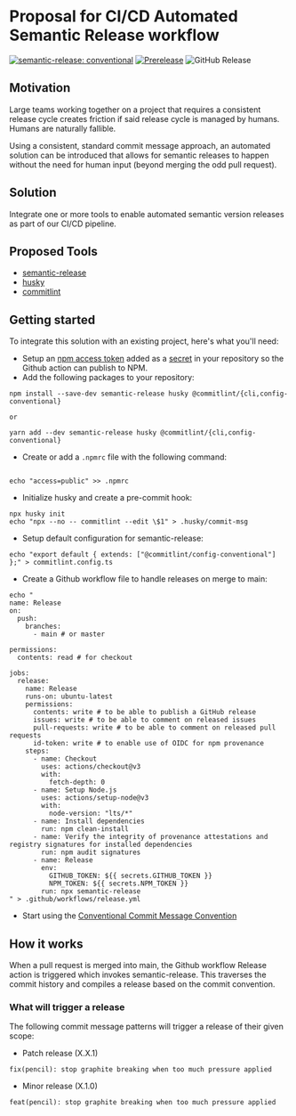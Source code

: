 # Proposal for CI/CD Automated Semantic Release workflow

[![semantic-release: conventional](https://img.shields.io/badge/semantic--release-conventional-e10079?logo=semantic-release)](https://github.com/semantic-release/semantic-release)
[![Prerelease](https://github.com/brandon-kyle-bailey/semantic-release-test/actions/workflows/prerelease.yml/badge.svg)](https://github.com/brandon-kyle-bailey/semantic-release-test/actions/workflows/prerelease.yml)
![GitHub Release](https://img.shields.io/github/v/release/brandon-kyle-bailey/semantic-release-test)

## Motivation

Large teams working together on a project that requires a consistent release cycle
creates friction if said release cycle is managed by humans. Humans are naturally fallible.

Using a consistent, standard commit message approach, an automated solution can be introduced that
allows for semantic releases to happen without the need for human input (beyond merging the odd pull request).

## Solution

Integrate one or more tools to enable automated semantic version releases as part of our CI/CD pipeline.

## Proposed Tools

- [semantic-release](https://semantic-release.gitbook.io/semantic-release)
- [husky](https://typicode.github.io/husky/)
- [commitlint](https://commitlint.js.org/guides/getting-started.html)

## Getting started

To integrate this solution with an existing project, here's what you'll need:

- Setup an [npm access token](https://docs.npmjs.com/about-access-tokens/) added as a [secret](https://docs.github.com/en/actions/security-guides/using-secrets-in-github-actions) in your repository so the Github action can publish to NPM.
- Add the following packages to your repository:

```
npm install --save-dev semantic-release husky @commitlint/{cli,config-conventional}

or

yarn add --dev semantic-release husky @commitlint/{cli,config-conventional}
```

- Create or add a `.npmrc` file with the following command:

```

echo "access=public" >> .npmrc

```

- Initialize husky and create a pre-commit hook:

```
npx husky init
echo "npx --no -- commitlint --edit \$1" > .husky/commit-msg
```

- Setup default configuration for semantic-release:

```
echo "export default { extends: ["@commitlint/config-conventional"] };" > commitlint.config.ts
```

- Create a Github workflow file to handle releases on merge to main:

```
echo "
name: Release
on:
  push:
    branches:
      - main # or master

permissions:
  contents: read # for checkout

jobs:
  release:
    name: Release
    runs-on: ubuntu-latest
    permissions:
      contents: write # to be able to publish a GitHub release
      issues: write # to be able to comment on released issues
      pull-requests: write # to be able to comment on released pull requests
      id-token: write # to enable use of OIDC for npm provenance
    steps:
      - name: Checkout
        uses: actions/checkout@v3
        with:
          fetch-depth: 0
      - name: Setup Node.js
        uses: actions/setup-node@v3
        with:
          node-version: "lts/*"
      - name: Install dependencies
        run: npm clean-install
      - name: Verify the integrity of provenance attestations and registry signatures for installed dependencies
        run: npm audit signatures
      - name: Release
        env:
          GITHUB_TOKEN: ${{ secrets.GITHUB_TOKEN }}
          NPM_TOKEN: ${{ secrets.NPM_TOKEN }}
        run: npx semantic-release
" > .github/workflows/release.yml
```

- Start using the [Conventional Commit Message Convention](https://github.com/conventional-changelog/commitlint/tree/master/@commitlint/config-conventional)

## How it works

When a pull request is merged into main, the Github workflow Release action is triggered which invokes semantic-release.
This traverses the commit history and compiles a release based on the commit convention.

### What will trigger a release

The following commit message patterns will trigger a release of their given scope:

- Patch release (X.X.1)

```
fix(pencil): stop graphite breaking when too much pressure applied

```

- Minor release (X.1.0)

```
feat(pencil): stop graphite breaking when too much pressure applied

```
